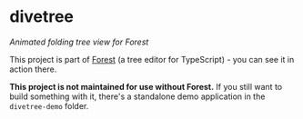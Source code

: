 # divetree
_Animated folding tree view for Forest_

This project is part of [Forest](https://github.com/tehwalris/forest) (a tree editor for TypeScript) - you can see it in action there.

**This project is not maintained for use without Forest.** If you still want to build something with it, there's a standalone demo application in the `divetree-demo` folder.
